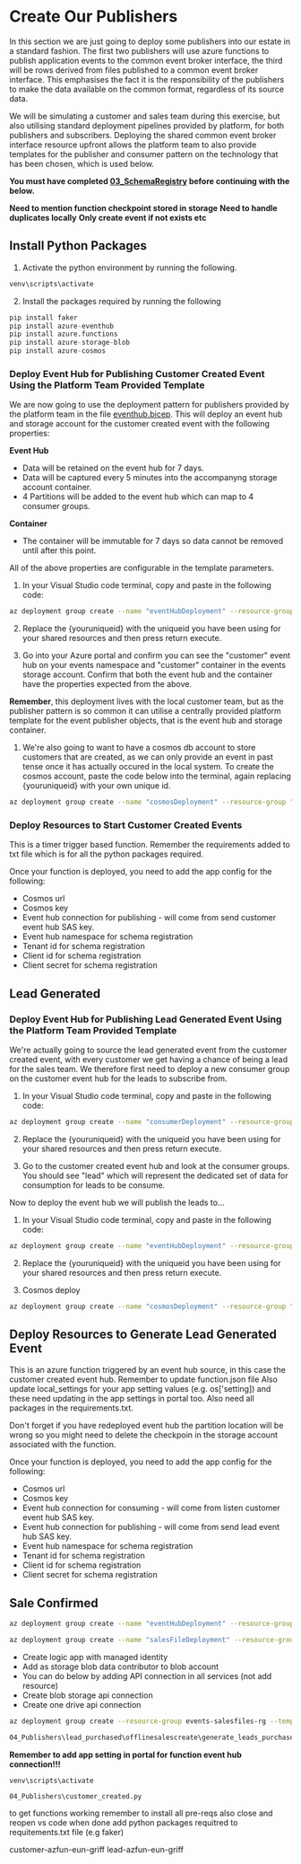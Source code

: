 # Create Our Publishers

In this section we are just going to deploy some publishers into our estate in a standard fashion. The first two publishers will use azure functions to publish application events to the common event broker interface, the third will be rows derived from files published to a common event broker interface. This emphasises the fact it is the responsibility of the publishers to make the data available on the common format, regardless of its source data. 

We will be simulating a customer and sales team during this exercise, but also utilising standard deployment pipelines provided by platform, for both publishers and subscribers. Deploying the shared common event broker interface resource upfront allows the platform team to also provide templates for the publisher and consumer pattern on the technology that has been chosen, which is used below. 

**You must have completed [03_SchemaRegistry](../03_SchemaRegistry/ReadMe.md) before continuing with the below.** 

**Need to mention function checkpoint stored in storage**
**Need to handle duplicates locally**
**Only create event if not exists etc**

## Install Python Packages

1. Activate the python environment by running the following.

```py
venv\scripts\activate
```

2. Install the packages required by running the following

```py
pip install faker
pip install azure-eventhub
pip install azure.functions
pip install azure-storage-blob
pip install azure-cosmos
```

### Deploy Event Hub for Publishing Customer Created Event Using the Platform Team Provided Template

We are now going to use the deployment pattern for publishers provided by the platform team in the file [eventhub.bicep](.\platform\eventhub.bicep). This will deploy an event hub and storage account for the customer created event with the following properties:

**Event Hub**
* Data will be retained on the event hub for 7 days.
* Data will be captured every 5 minutes into the accompanyng storage account container.
* 4 Partitions will be added to the event hub which can map to 4 consumer groups. 

**Container**
* The container will be immutable for 7 days so data cannot be removed until after this point.

All of the above properties are configurable in the template parameters.

1. In your Visual Studio code terminal, copy and paste in the following code:

```bash
az deployment group create --name "eventHubDeployment" --resource-group "events-broker-rg" --template-file "04_Publishers\platform\eventhub.bicep" --parameters namespace="{youruniqueid}" event="customer"
```
2. Replace the {youruniqueid} with the uniqueid you have been using for your shared resources and then press return execute.

2. Go into your Azure portal and confirm you can see the "customer" event hub on your events namespace and "customer" container in the events storage account. Confirm that both the event hub and the container have the properties expected from the above. 

**Remember**, this deployment lives with the local customer team, but as the publisher pattern is so common it can utilise a centrally provided platform template for the event publisher objects, that is the event hub and storage container.

1. We're also going to want to have a cosmos db account to store customers that are created, as we can only provide an event in past tense once it has actually occured in the local system. To create the cosmos account, paste the code below into the terminal, again replacing {youruniqueid} with your own unique id.

```bash
az deployment group create --name "cosmosDeployment" --resource-group "events-customer-rg" --template-file "04_Publishers\platform\cosmos.bicep" --parameters namespace="{youruniqueid}" teamName="customer"
```

### Deploy Resources to Start Customer Created Events

This is a timer trigger based function.
Remember the requirements added to txt file which is for all the python packages required.

Once your function is deployed, you need to add the app config for the following:
* Cosmos url
* Cosmos key
* Event hub connection for publishing - will come from send customer event hub SAS key.
* Event hub namespace for schema registration
* Tenant id for schema registration
* Client id for schema registration
* Client secret for schema registration

## Lead Generated

### Deploy Event Hub for Publishing Lead Generated Event Using the Platform Team Provided Template

We're actually going to source the lead generated event from the customer created event, with every customer we get having a chance of being a lead for the sales team. We therefore first need to deploy a new consumer group on the customer event hub for the leads to subscribe from.

1. In your Visual Studio code terminal, copy and paste in the following code:

```bash
az deployment group create --name "consumerDeployment" --resource-group "events-broker-rg" --template-file "05_Subscribers\platform\consumer.bicep" --parameters namespace="{youruniqueid}" event="customer" consumer="lead"
```

2. Replace the {youruniqueid} with the uniqueid you have been using for your shared resources and then press return execute.

3. Go to the customer created event hub and look at the consumer groups. You should see "lead" which will represent the dedicated set of data for consumption for leads to be consume. 

Now to deploy the event hub we will publish the leads to...

1. In your Visual Studio code terminal, copy and paste in the following code:

```bash
az deployment group create --name "eventHubDeployment" --resource-group "events-broker-rg" --template-file "04_Publishers\platform\eventhub.bicep" --parameters namespace="{youruniqueid}" event="lead"
```

2. Replace the {youruniqueid} with the uniqueid you have been using for your shared resources and then press return execute.

3. Cosmos deploy

```bash
az deployment group create --name "cosmosDeployment" --resource-group "events-leads-rg" --template-file "04_Publishers\platform\cosmos.bicep" --parameters namespace="{youruniqueid}" teamName="lead"
```

## Deploy Resources to Generate Lead Generated Event

This is an azure function triggered by an event hub source, in this case the customer created event hub.
Remember to update function.json file
Also update local_settings for your app setting values (e.g. os['setting]) and these need updating in the app settings in portal too.
Also need all packages in the requirements.txt.

Don't forget if you have redeployed event hub the partition location will be wrong so you might need to delete the checkpoin in the storage account associated with the function.


Once your function is deployed, you need to add the app config for the following:
* Cosmos url
* Cosmos key
* Event hub connection for consuming - will come from listen customer event hub SAS key.
* Event hub connection for publishing - will come from send lead event hub SAS key.
* Event hub namespace for schema registration
* Tenant id for schema registration
* Client id for schema registration
* Client secret for schema registration


## Sale Confirmed

```bash
az deployment group create --name "eventHubDeployment" --resource-group "events-broker-rg" --template-file "04_Publishers\platform\eventhub.bicep" --parameters namespace="griff2" event="sale"
```

```bash
az deployment group create --name "salesFileDeployment" --resource-group "events-salesfiles-rg" --template-file "04_Publishers\lead_purchased\infra\storage.bicep" --parameters namespace="griff2"
```

* Create logic app with managed identity
* Add as storage blob data contributor to blob account
* You can do below by adding API connection in all services (not add resource)
* Create blob storage api connection
* Create one drive api connection

```bash
az deployment group create --resource-group events-salesfiles-rg --template-file 04_publishers\lead_purchased\logicapp\salesfiles-la-eun-griff.definition.json
```

```bash
04_Publishers\lead_purchased\offlinesalescreate\generate_leads_purchased.py
```

**Remember to add app setting in portal for function event hub connection!!!**


```
venv\scripts\activate
```

```
04_Publishers\customer_created.py
```

to get functions working remember to install all pre-reqs
also close and reopen vs code when done
add python packages requitred to requitements.txt file (e.g faker)

customer-azfun-eun-griff
lead-azfun-eun-griff
